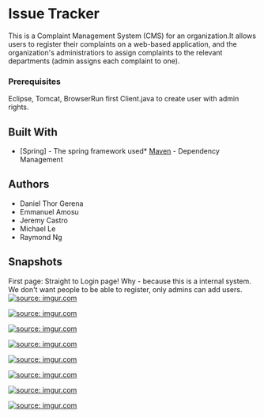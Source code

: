 # Issue Tracker

This is a Complaint Management System (CMS) for an organization.It allows users to register their complaints on a web-based application, and the organization's administratiors to assign complaints to the relevant departments (admin assigns each complaint to one).

### Prerequisites

Eclipse, Tomcat, BrowserRun first Client.java to create user with admin rights.

## Built With

* [Spring] - The spring framework used* [Maven](https://maven.apache.org/) - Dependency Management

## Authors

* Daniel Thor Gerena
* Emmanuel Amosu
* Jeremy Castro
* Michael Le
* Raymond Ng

## Snapshots

First page: Straight to Login page! Why - because this is a internal system. We don't want people to be able to register, only admins can add users.<a href="https://imgur.com/at0tgY5"><img src="https://i.imgur.com/at0tgY5.png" title="source: imgur.com" /></a>

<a href="https://imgur.com/ntJcsVz"><img src="https://i.imgur.com/ntJcsVz.png" title="source: imgur.com" /></a>

<a href="https://imgur.com/DPS0xiU"><img src="https://i.imgur.com/DPS0xiU.png" title="source: imgur.com" /></a>

<a href="https://imgur.com/MK4PQBw"><img src="https://i.imgur.com/MK4PQBw.png" title="source: imgur.com" /></a>

<a href="https://imgur.com/jXP7qJH"><img src="https://i.imgur.com/jXP7qJH.png" title="source: imgur.com" /></a>

<a href="https://imgur.com/kXPfLVk"><img src="https://i.imgur.com/kXPfLVk.png" title="source: imgur.com" /></a>

<a href="https://imgur.com/L7GH4en"><img src="https://i.imgur.com/L7GH4en.png" title="source: imgur.com" /></a>

<a href="https://imgur.com/hROH3st"><img src="https://i.imgur.com/hROH3st.png" title="source: imgur.com" /></a>

